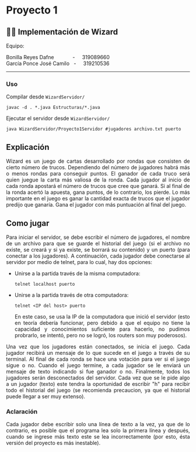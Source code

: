# Proyecto 1

## 🔮🧙 Implementación de Wizard 

Equipo:

Bonilla Reyes Dafne &nbsp; &nbsp; &nbsp; &nbsp; &nbsp; &nbsp; - &nbsp; &nbsp; 319089660  
García Ponce José Camilo &nbsp; - &nbsp; &nbsp; 319210536

---

### Uso

Compilar desde `WizardServidor/`

```
javac -d . *.java Estructuras/*.java
```

Ejecutar el servidor desde `WizardServidor/`

```
java WizardServidor/Proyecto1Servidor #jugadores archivo.txt puerto
```

## Explicación

<div align="justify">
Wizard es un juego de cartas desarrollado por rondas que consisten de cierto número de trucos. Dependiendo del número de jugadores habrá más o menos rondas para conseguir puntos. El ganador de cada truco será quien juegue la carta más valiosa de la ronda. Cada jugador al inicio de cada ronda apostará el número de trucos que cree que ganará. Si al final de la ronda acertó la apuesta, gana puntos, de lo contrario, los pierde. Lo más importante en el juego es ganar la cantidad exacta de trucos que el jugador predijo que ganarı́a. Gana el jugador con más puntuación al final del juego. 
</div>

## Como jugar

<div align="justify">
Para iniciar el servidor, se debe escribir el número de jugadores, el nombre de un archivo para que se guarde el historial del juego (si el archivo no existe, se creará y si ya existe, se borrará su contenido) y un puerto (para conectar a los jugadores). A continuación, cada jugador debe conectarse al servidor por medio de telnet, para lo cual, hay dos opciones:

- Unirse a la partida través de la misma computadora:

  `telnet localhost puerto`

- Unirse a la partida través de otra computadora:

  `telnet <IP del host> puerto`

  En este caso, se usa la IP de la computadora que inició el servidor (esto en teoría debería funcionar, pero debido a que el equipo no tiene la capacidad y conocimientos suficiente para hacerlo, no pudimos probrarlo, se intentó, pero no se logró, los routers son muy poderosos).

Una vez que los jugadores están conectados, se inicia el juego.
Cada jugador recibirá un mensaje de lo que sucede en el juego a través de su terminal. Al final de cada ronda se hace una votación para ver si el juego sigue o no. Cuando el juego termine, a cada jugador se le enviará un mensaje de texto indicando si fue ganador o no. Finalmente, todos los jugadores serán desconectados del servidor. Cada vez que se le pide algo a un jugador (texto) este tendra la oportunidad de escribir "h" para recibir todo el historial del juego (se recomienda precaucion, ya que el historial puede llegar a ser muy extenso).

### Aclaración

Cada jugador debe escribir solo una línea de texto a la vez, ya que de lo contrario, es posible que el programa lea solo la primera línea y después, cuando se ingrese más texto este se lea incorrectamente (por esto, ésta versión del proyecto es más inestable).

</div>
